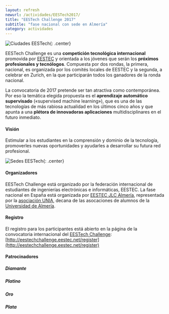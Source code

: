 ```yaml
---
layout: refresh
newurl: /actividades/EESTech2017/
title: "EESTech Challenge 2017"
subtitle: "fase nacional con sede en Almería"
category: actividades
---
```



![Ciudades EESTech](/recursos/2017-04-01/cabecera.jpg
 "Ciudades EESTech"){: .center}

 EESTech Challenge es una __competición tecnológica internacional__
 promovida por [EESTEC](http://eestec.net/) y orientada a los jóvenes que serán los __próximos profesionales y tecnólogos__. Compuesta por dos  rondas, la primera, nacional, es organizada por los comités locales de EESTEC y la  segunda, a celebrar en Zurich, en la que participarán todos los  ganadores de la ronda nacional.

 La convocatoria de 2017 pretende ser tan atractiva como contemporánea.
 Por eso la temática elegida propuesta es el __aprendizaje automático
 supervisado__ («supervised machine learning»), que es una de las
 tecnologías de más rabiosa actualidad en los últimos cinco años y que
 apunta a una __plétora de innovadoras aplicaciones__ multidisciplinares en
 el futuro inmediato.

#### Visión

 Estimular a los estudiantes en la comprensión y dominio de la
 tecnología, promoverles nuevas oportunidades y ayudarles a desarrollar su
 futura red profesional.


 ![](/recursos/2017-04-01/mapa.jpg "Sedes EESTech"){: .center}

#### Organizadores

EESTech Challenge está organizado por la federación internacional de estudiantes de
ingenierías electrónicas e informáticas, EESTEC. La fase nacional en España está organizada por [EESTEC JLC Almería](http://eestec.net/cities/almeria/), representada por la [asociación UNIA](http://asociacion-unia.es/), decana de las asocaciones de alumnos de la [Universidad de Almería](http://ual.es).

#### Registro

 El registro para los participantes está abierto en la página de la convocatoria internacional del [EESTech Challenge](http://eestechchallenge.eestec.net): [http://eestechchallenge.eestec.net/register](http://eestechchallenge.eestec.net/register)

#### Patrocinadores

##### Diamante
##### Platino
##### Oro
##### Plata
